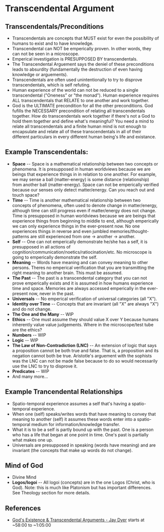 # Transcendental Argument

## Transcendentals/Preconditions 
- Transcendentals are concepts that MUST exist for even the possibility of humans to exist and to have knowledge.
- Transcendental can NOT be emperically proven.  In other words, they can not be seen in a microscope.
- Emperical investigation is PRESUPPOSED BY transcendentals.
- The Transcendental Arguement says the deniel of these preconditions leads to absurdity (fundamentally the destruction of even having knowledge or arguements).
- Transcendentals are often used unintentionally to try to disprove transcendentals, which is self refuting.
- Human experience of the world can not be reduced to a single transcendental ("Oneness" or "the monad").  Human experience requires ALL transcendentals that RELATE to one another and work together.
- God is the ULTIMATE precondition for all the other preconditions.  God fufills the NECESSARY precondition of relating all transcendentals together.  How do transcendentals work together if there's not a God to hold them together and define what's meaningful?  You need a mind to relate all transcendentals and a finite human mind is not enough to encapsulate and relate all of these transcendentals in all of their different particulars in every different human being's life and existance.

## Example Transcendentals:
- **Space** -- Space is a mathematical relationship between two concepts or phenomena.  It is presupposed in human worldviews because we are beings that experience things in in relation to one another.  For example, we may sense a ball (matter-energy) is some distance (relationship) from another ball (matter-energy).  Space can not be emperically verified because our senses only detect matter/energy.  Can you reach out and touch space?
- **Time** -- Time is another mathematical relationship between two concepts of phenomena, often used to denote change in matter/energy, although time can still progress even if matter/energy does not change.  Time is presupposed in human worldviews because we are beings that experience things from beginning to middle to end, although emperically we can only experience things in the ever-present now.  No one experiences things in reverse and even jumbled memories/thought-patterns are still experienced from one -> another -> another.
- **Self** -- One can not emperically demonstrate he/she has a self, it is presupposed in all actions of cognition/communication/noetics/ratiocination/etc.  No microscope is going to emperically demonstrate the self.
- **Meaning** -- Words have meaning and can convey meaning to other persons.  Theres no emperical verification that you are transmitting the right meaning to another brain.  This must be assumed.
- **The Past** -- The past is a transcendental category that you can not prove emperically exists and it is assumed in how humans experience time and space.  Memories are always accessed emperically in the ever-present now, never in the past.
- **Universals** -- No emperical verification of universal categories (all "X").
- **Identity over Time** -- Concepts that are invariant (all "X" are always "X") and do not change.
- **The One and the Many** -- WIP
- **Ethics** -- One must assume they should value X over Y because humans inherently value value judgements.  Where in the microscope/test tube are the ethics?
- **Numbers** -- WIP
- **Logic** -- WIP
- **The Law of Non-Contradiction (LNC)** -- An extension of logic that says a proposition cannot be both true and false.  That is, a proposition and its negation cannot both be true.  Aristotle's arguement with the sophists was the LNC can not be made false because to do so would necessarily use the LNC to try to disprove it.
- **Predicates** -- WIP
- And many more...

## Example Trancendental Relationships
- Spatio-temporal experience assumes a self that's having a spatio-temporal experience.
- When one (self) speaks/writes words that have meaning to convey that meaning to another (self) it assumes these words enter into a spatio-temporal medium for information/knowledge transfer.
- What it is to be a self is partly bound up with the past.  One is a person who has a life that began at one point in time.  One's past is partially what makes one up.
- Universals are presupposed in speaking (words have meaning) and are invariant (the concepts that make up words do not change).

## Mind of God
- Divine Mind
- **Logos/logoi** -- All logoi (concepts) are in the one Logos (Christ, who is God).  Note: this is much like Platonism but has important differences.  See Theology section for more details.

## References
- [God's Existence & Transcendental Arguments - Jay Dyer](https://www.youtube.com/watch?v=tx3ssbjb3Xs) starts at ~58:00 to ~1:05:00
